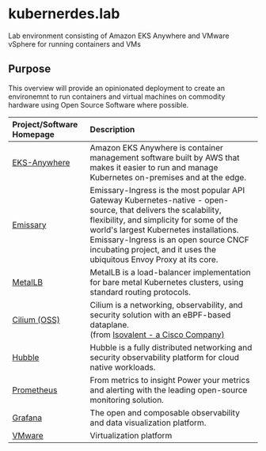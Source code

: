 # kubernerdes.lab
Lab environment consisting of Amazon EKS Anywhere and VMware vSphere for running containers and VMs


## Purpose 
This overview will provide an opinionated deployment to create an environemnt to run containers and virtual machines on commodity hardware using Open Source Software where possible.

| Project/Software Homepage | Description |
|:-----------------|:-------------|
| [EKS-Anywhere](https://anywhere.eks.amazonaws.com/) | Amazon EKS Anywhere is container management software built by AWS that makes it easier to run and manage Kubernetes on-premises and at the edge. |
| [Emissary](https://www.getambassador.io/docs/emissary/latest/tutorials/getting-started) | Emissary-Ingress is the most popular API Gateway Kubernetes-native - open-source, that delivers the scalability, flexibility, and simplicity for some of the world's largest Kubernetes installations. Emissary-Ingress is an open source CNCF incubating project, and it uses the ubiquitous Envoy Proxy at its core. |
| [MetalLB](https://metallb.universe.tf/) | MetalLB is a load-balancer implementation for bare metal Kubernetes clusters, using standard routing protocols. |
| [Cilium (OSS)](https://cilium.io/) | Cilium is a networking, observability, and security solution with an eBPF-based dataplane. <BR> (from [Isovalent - a Cisco Company)](https://isovalent.com/) |
| [Hubble](https://github.com/cilium/hubble) | Hubble is a fully distributed networking and security observability platform for cloud native workloads. |
| [Prometheus](https://prometheus.io/) | From metrics to insight Power your metrics and alerting with the leading open-source monitoring solution. |
| [Grafana](https://github.com/grafana/grafana) | The open and composable observability and data visualization platform. |
| [VMware](https://www.vmware.com/) | Virtualization platform |
